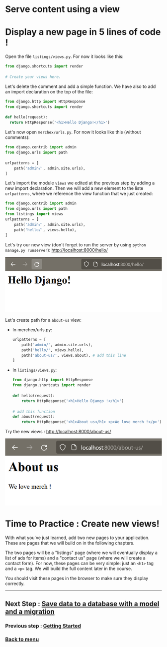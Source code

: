 # Serve content using a view

# Display a new page in 5 lines of code !

Open the file `listings/views.py`. For now it looks like this:
```python
from django.shortcuts import render

# Create your views here.
```

Let's delete the comment and add a simple function. We have also to add an import declaration on the top of the file:
```python
from django.http import HttpResponse
from django.shortcuts import render

def hello(request):
  return HttpResponse('<h1>Hello Django!</h1>')
```

Let's now open `merchex/urls.py`. For now it looks like this (without comments):
```python
from django.contrib import admin
from django.urls import path

urlpatterns = [
    path('admin/', admin.site.urls),
]
```

Let's import the module `views` we edited at the previous step by adding a new import declaration. Then we will add a new element to the liste `urlpatterns`, where we reference the view function that we just created:
```python
from django.contrib import admin
from django.urls import path
from listings import views
urlpatterns = [
    path('admin/', admin.site.urls),
    path('hello/', views.hello),
]
```

Let's try our new view (don't forget to run the server by using `python manage.py runserver`): [http://localhost:8000/hello/](http://localhost:8000/hello/)

![Hello Django! page](./images/helloDjangoPage.PNG)

Let's create path for a `about-us` view:
- In merchex/urls.py:
  ```python
  urlpatterns = [
      path('admin/', admin.site.urls),
      path('hello/', views.hello),
      path('about-us/', views.about), # add this line
  ]
  ```
- In `listings/views.py`:
  ```python
  from django.http import HttpResponse
  from django.shortcuts import render

  def hello(request):
      return HttpResponse('<h1>Hello Django !</h1>')

  # add this function
  def about(request):
      return HttpResponse('<h1>About us</h1> <p>We love merch !</p>')
  ```

Try the new views : [http://localhost:8000/about-us/](http://localhost:8000/about-us/)

![about-us page](./images/about-usPage.PNG)

# Time to Practice : Create new views!

With what you've just learned, add two new pages to your application. These are pages that we will build on in the following chapters.

The two pages will be a "listings" page (where we will eventually display a list of ads for items) and a "contact us" page (where we will create a contact form). For now, these pages can be very simple: just an `<h1>` tag and a `<p>` tag. We will build the full content later in the course.

You should visit these pages in the browser to make sure they display correctly.

---

## Next Step : [Save data to a database with a model and a migration](./model_migration.md#save-data-to-a-database-with-a-model-and-a-migration)
### Previous step : [Getting Started](./getting_started.md#getting-started)
### [Back to menu](../README.md#django-tutorial)